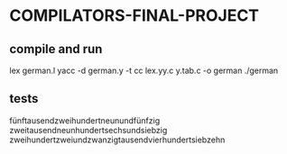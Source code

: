 # COMPILATORS-FINAL-PROJECT

## compile and run
lex german.l
yacc -d german.y -t
cc lex.yy.c y.tab.c -o german
./german

## tests
fünftausendzweihundertneunundfünfzig
zweitausendneunhundertsechsundsiebzig
zweihundertzweiundzwanzigtausendvierhundertsiebzehn
